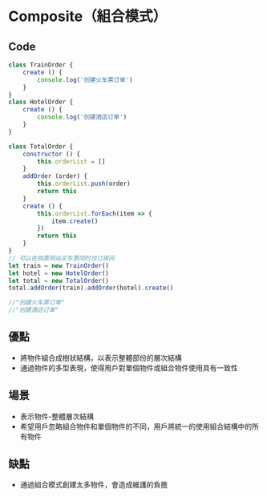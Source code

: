 # Composite（組合模式）

## Code

```javascript
class TrainOrder {
	create () {
		console.log('创建火车票订单')
	}
}
class HotelOrder {
	create () {
		console.log('创建酒店订单')
	}
}

class TotalOrder {
	constructor () {
		this.orderList = []
	}
	addOrder (order) {
		this.orderList.push(order)
		return this
	}
	create () {
		this.orderList.forEach(item => {
			item.create()
		})
		return this
	}
}
// 可以在购票网站买车票同时也订房间
let train = new TrainOrder()
let hotel = new HotelOrder()
let total = new TotalOrder()
total.addOrder(train).addOrder(hotel).create()

//"创建火车票订单"
//"创建酒店订单"
```

## 優點

* 將物件組合成樹狀結構，以表示整體部份的層次結構
* 通過物件的多型表現，使得用戶對單個物件或組合物件使用具有一致性

## 場景

* 表示物件-整體層次結構
* 希望用戶忽略組合物件和單個物件的不同，用戶將統一的使用組合結構中的所有物件

## 缺點

* 通過組合模式創建太多物件，會造成維護的負擔

